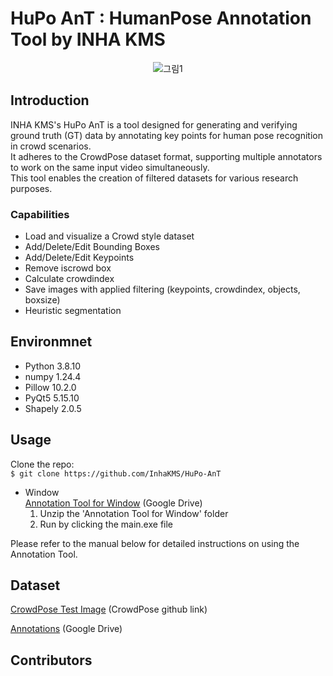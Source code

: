 # HuPo AnT : HumanPose Annotation Tool by INHA KMS  

<p align='center'>
    <img src="https://github.com/user-attachments/assets/ce6b2e64-529d-41b7-8d80-ff23170534ca" alt="그림1">
</p>



## Introduction
INHA KMS's HuPo AnT is a tool designed for generating and verifying ground truth (GT) data by annotating key points for human pose recognition in crowd scenarios. <br>
It adheres to the CrowdPose dataset format, supporting multiple annotators to work on the same input video simultaneously. <br>
This tool enables the creation of filtered datasets for various research purposes.


### Capabilities

- Load and visualize a Crowd style dataset
- Add/Delete/Edit Bounding Boxes
- Add/Delete/Edit Keypoints
- Remove iscrowd box
- Calculate crowdindex
- Save images with applied filtering (keypoints, crowdindex, objects, boxsize)
- Heuristic segmentation


## Environmnet

- Python 3.8.10
- numpy 1.24.4
- Pillow 10.2.0
- PyQt5 5.15.10
- Shapely 2.0.5


## Usage
Clone the repo:  
```$ git clone https://github.com/InhaKMS/HuPo-AnT```

 - Window  
   [Annotation Tool for Window](https://drive.google.com/file/d/1gKkGcrUaPh42uCqYqDqBlyxMTbKtOwjO/view?usp=sharing) (Google Drive)  
   1. Unzip the 'Annotation Tool for Window' folder  
   2. Run by clicking the main.exe file  
   

Please refer to the manual below for detailed instructions on using the Annotation Tool.


## Dataset

[CrowdPose Test Image](https://github.com/Jeff-sjtu/CrowdPose.git) (CrowdPose github link)

[Annotations](https://drive.google.com/drive/folders/1TP_8ypQGAc0ab8MIWglJBqplhscvccUY?usp=share_link) (Google Drive)



## Contributors

